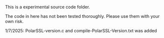 This is a experimental source code folder.

The code in here has not been tested thoroughly. Please use them with your own risk.

1/7/2025:
PolarSSL-version.c and compile-PolarSSL-Version.txt was added 
